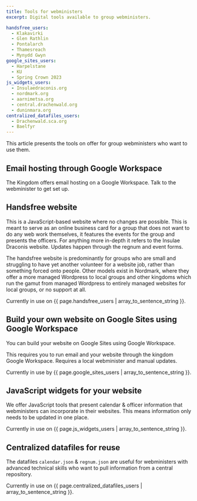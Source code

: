 ```yaml
---
title: Tools for webministers
excerpt: Digital tools available to group webministers.

handsfree_users:
  - Klakavirki
  - Glen Rathlin
  - Pontalarch
  - Thamesreach
  - Mynydd Gwyn
google_sites_users:
  - Harpelstane
  - KU
  - Spring Crown 2023
js_widgets_users:
  - Insulaedraconis.org
  - nordmark.org
  - aarnimetsa.org
  - central.drachenwald.org
  - duninmara.org
centralized_datafiles_users:
  - Drachenwald.sca.org
  - Baelfyr
---
```


This article presents the tools on offer for group webministers who want to use them.

## Email hosting through Google Workspace

The Kingdom offers email hosting on a Google Workspace. Talk to the webminister to get set up.

## Handsfree website

This is a JavaScript-based website where no changes are possible. This is meant to serve as an online business card for a group that does not want to do any web work themselves, it features the events for the group and presents the officers. For anything more in-depth it refers to the Insulae Draconis website. Updates happen through the regnum and event forms.

The handsfree website is predominantly for groups who are small and struggling to have yet another volunteer for a website job, rather than something forced onto people. Other models exist in Nordmark, where they offer a more managed Wordpress to local groups and other kingdoms which run the gamut from managed Wordpress to entirely managed websites for local groups, or no support at all.

Currently in use on {{ page.handsfree_users | array_to_sentence_string }}.

## Build your own website on Google Sites using Google Workspace

You can build your website on Google Sites using Google Workspace.

This requires you to run email and your website through the kingdom Google Workspace. Requires a local webminister and manual updates.

Currently in use by {{ page.google_sites_users | array_to_sentence_string }}.

## JavaScript widgets for your website

We offer JavaScript tools that present calendar & officer information that webministers can incorporate in their websites. This means information only needs to be updated in one place.

Currently in use on {{ page.js_widgets_users | array_to_sentence_string }}.

## Centralized datafiles for reuse

The datafiles `calendar.json` & `regnum.json` are useful for webministers with advanced technical skills who want to pull information from a central repository.

Currently in use on {{ page.centralized_datafiles_users | array_to_sentence_string }}.